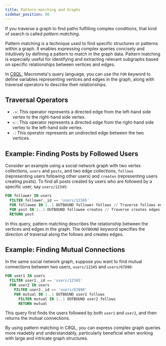 ```yaml
---
title: Pattern-matching and Graphs
sidebar_position: 90
---
```


If you traverse a graph to find paths fulfilling complex conditions, that kind of search is called _pattern matching_.

Pattern matching is a technique used to find specific structures or patterns within a graph. It enables expressing complex queries concisely and intuitively by defining a pattern to match in the graph data. Pattern matching is especially useful for identifying and extracting relevant subgraphs based on specific relationships between vertices and edges.

In [C8QL](../../../compute/queryworkers/queries/c8ql/), Macrometa's query language, you can use the `FOR` keyword to define variables representing vertices and edges in the graph, along with traversal operators to describe their relationships.

## Traversal Operators

- `->`: This operator represents a directed edge from the left-hand side vertex to the right-hand side vertex.
- `<-`: This operator represents a directed edge from the right-hand side vertex to the left-hand side vertex.
- `-`: This operator represents an undirected edge between the two vertices.

## Example: Finding Posts by Followed Users

Consider an example using a social network graph with two vertex collections, `users` and `posts`, and two edge collections, `follows` (representing users following other users) and `creates` (representing users creating posts). To find all posts created by users who are followed by a specific user, say `users/12345`:

```sql
FOR follower IN users
  FILTER follower._id == 'users/12345'
  FOR followee IN 1..1 OUTBOUND follower follows // Traverse follows edges from follower to followee
  FOR post IN 1..1 OUTBOUND followee creates // Traverse creates edges from followee to posts
  RETURN post
```

In this query, pattern matching describes the relationship between the vertices and edges in the graph. The `OUTBOUND` keyword specifies the direction of traversal along the follows and creates edges.

## Example: Finding Mutual Connections

In the same social network graph, suppose you want to find mutual connections between two users, `users/12345` and `users/67890`:

```sql
FOR user1 IN users
  FILTER user1._id == 'users/12345'
  FOR user2 IN users
    FILTER user2._id == 'users/67890'
    FOR mutual IN 1..1 OUTBOUND user1 follows
      FILTER mutual IN 1..1 OUTBOUND user2 follows
      RETURN mutual
```

This query first finds the users followed by both `user1` and `user2`, and then returns the mutual connections.

By using pattern matching in C8QL, you can express complex graph queries more readably and understandably, particularly beneficial when working with large and intricate graph structures.
